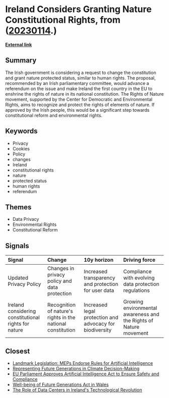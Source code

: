 # __Ireland Considers Granting Nature Constitutional Rights__, from ([20230114](https://kghosh.substack.com/p/20230114).)

__[External link](https://www.bbc.com/news/articles/cd1d959wkq0o.amp)__



## Summary

The Irish government is considering a request to change the constitution and grant nature protected status, similar to human rights. The proposal, recommended by an Irish parliamentary committee, would advance a referendum on the issue and make Ireland the first country in the EU to enshrine the rights of nature in its national constitution. The Rights of Nature movement, supported by the Center for Democratic and Environmental Rights, aims to recognize and protect the rights of elements of nature. If approved by the Irish people, this would be a significant step towards constitutional reform and environmental rights.

## Keywords

* Privacy
* Cookies
* Policy
* changes
* Ireland
* constitutional rights
* nature
* protected status
* human rights
* referendum

## Themes

* Data Privacy
* Environmental Rights
* Constitutional Reform

## Signals

| Signal                                               | Change                                                      | 10y horizon                                              | Driving force                                                     |
|:-----------------------------------------------------|:------------------------------------------------------------|:---------------------------------------------------------|:------------------------------------------------------------------|
| Updated Privacy Policy                               | Changes in privacy policy and data protection               | Increased transparency and protection for user data      | Compliance with evolving data protection regulations              |
| Ireland considering constitutional rights for nature | Recognition of nature's rights in the national constitution | Increased legal protection and advocacy for biodiversity | Growing environmental awareness and the Rights of Nature movement |

## Closest

* [Landmark Legislation: MEPs Endorse Rules for Artificial Intelligence](550199f663e5e26f2824e80f55126c56)
* [Representing Future Generations in Climate Decision-Making](32228bbf929d81d39a1808dd9b7c4493)
* [EU Parliament Approves Artificial Intelligence Act to Ensure Safety and Compliance](620cdc3041430333c4c479a471f67fdb)
* [Well-being of Future Generations Act in Wales](3938700a79bbde32972657f9eb7b1b69)
* [The Role of Data Centers in Ireland's Technological Revolution](fe8c9a54a3dbc61b0abc367d14524f53)